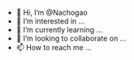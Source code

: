 - 👋 Hi, I’m @Nachogao
- 👀 I’m interested in ...
- 🌱 I’m currently learning ...
- 💞️ I’m looking to collaborate on ...
- 📫 How to reach me ...

<!---
Nachogao/Nachogao is a ✨ special ✨ repository because its `README.md` (this file) appears on your GitHub profile.
You can click the Preview link to take a look at your changes.
--->
